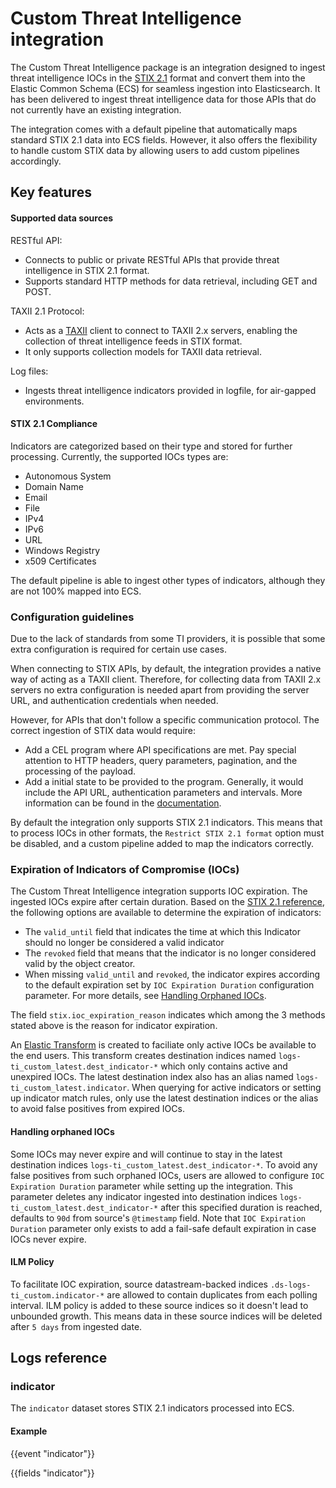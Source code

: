 # Custom Threat Intelligence integration

The Custom Threat Intelligence package is an integration designed to ingest threat intelligence IOCs in the [STIX 2.1](https://docs.oasis-open.org/cti/stix/v2.1/os/stix-v2.1-os.html) format and convert them into the Elastic Common Schema (ECS) for seamless ingestion into Elasticsearch. It has been delivered to ingest threat intelligence data for those APIs that do not currently have an existing integration.

The integration comes with a default pipeline that automatically maps standard STIX 2.1 data into ECS fields. However, it also offers the flexibility to handle custom STIX data by allowing users to add custom pipelines accordingly.

## Key features

#### Supported data sources

RESTful API:
- Connects to public or private RESTful APIs that provide threat intelligence in STIX 2.1 format.
- Supports standard HTTP methods for data retrieval, including GET and POST.

TAXII 2.1 Protocol:
- Acts as a [TAXII](https://docs.oasis-open.org/cti/taxii/v2.1/os/taxii-v2.1-os.html) client to connect to TAXII 2.x servers, enabling the collection of threat intelligence feeds in STIX format.
- It only supports collection models for TAXII data retrieval.

Log files:
- Ingests threat intelligence indicators provided in logfile, for air-gapped environments.

#### STIX 2.1 Compliance

Indicators are categorized based on their type and stored for further processing. Currently, the supported IOCs types are:
- Autonomous System
- Domain Name
- Email
- File
- IPv4
- IPv6
- URL
- Windows Registry
- x509 Certificates

The default pipeline is able to ingest other types of indicators, although they are not 100% mapped into ECS.

### Configuration guidelines

Due to the lack of standards from some TI providers, it is possible that some extra configuration is required for certain use cases. 

When connecting to STIX APIs, by default, the integration provides a native way of acting as a TAXII client. Therefore, for collecting data from TAXII 2.x servers no extra configuration is needed apart from providing the server URL, and authentication credentials when needed.

However, for APIs that don't follow a specific communication protocol. The correct ingestion of STIX data would require:
- Add a CEL program where API specifications are met. Pay special attention to HTTP headers, query parameters, pagination, and the processing of the payload.
- Add a initial state to be provided to the program. Generally, it would include the API URL, authentication parameters and intervals. More information can be found in the [documentation](https://www.elastic.co/guide/en/beats/filebeat/current/filebeat-input-cel.html#input-state-cel).

By default the integration only supports STIX 2.1 indicators. This means that to process IOCs in other formats, the `Restrict STIX 2.1 format` option must be disabled, and a custom pipeline added to map the indicators correctly.

### Expiration of Indicators of Compromise (IOCs)

The Custom Threat Intelligence integration supports IOC expiration. The ingested IOCs expire after certain duration. Based on the [STIX 2.1 reference](https://docs.oasis-open.org/cti/stix/v2.1/os/stix-v2.1-os.html), the following options are available to determine the expiration of indicators:
- The `valid_until` field that indicates the time at which this Indicator should no longer be considered a valid indicator
- The `revoked` field that means that the indicator is no longer considered valid by the object creator.
- When missing `valid_until` and `revoked`, the indicator expires according to the default expiration set by `IOC Expiration Duration` configuration parameter. For more details, see [Handling Orphaned IOCs](#handling-orphaned-iocs).

The field `stix.ioc_expiration_reason` indicates which among the 3 methods stated above is the reason for indicator expiration.

An [Elastic Transform](https://www.elastic.co/guide/en/elasticsearch/reference/current/transforms.html) is created to faciliate only active IOCs be available to the end users. This transform creates destination indices named `logs-ti_custom_latest.dest_indicator-*` which only contains active and unexpired IOCs. The latest destination index also has an alias named `logs-ti_custom_latest.indicator`. When querying for active indicators or setting up indicator match rules, only use the latest destination indices or the alias to avoid false positives from expired IOCs.

#### Handling orphaned IOCs

Some IOCs may never expire and will continue to stay in the latest destination indices `logs-ti_custom_latest.dest_indicator-*`. To avoid any false positives from such orphaned IOCs, users are allowed to configure `IOC Expiration Duration` parameter while setting up the integration. This parameter deletes any indicator ingested into destination indices `logs-ti_custom_latest.dest_indicator-*` after this specified duration is reached, defaults to `90d` from source's `@timestamp` field. Note that `IOC Expiration Duration` parameter only exists to add a fail-safe default expiration in case IOCs never expire.

#### ILM Policy

To facilitate IOC expiration, source datastream-backed indices `.ds-logs-ti_custom.indicator-*` are allowed to contain duplicates from each polling interval. ILM policy is added to these source indices so it doesn't lead to unbounded growth. This means data in these source indices will be deleted after `5 days` from ingested date.

## Logs reference

### indicator

The `indicator` dataset stores STIX 2.1 indicators processed into ECS.

#### Example

{{event "indicator"}}

{{fields "indicator"}}
